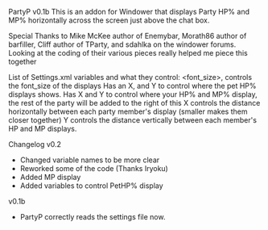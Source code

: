 PartyP v0.1b
This is an addon for Windower that displays Party HP% and MP% horizontally across the screen just above the chat box.

Special Thanks to Mike McKee author of Enemybar, Morath86 author of barfiller, 
Cliff author of TParty, and sdahlka on the windower forums.  Looking at the 
coding of their various pieces really helped me piece this together

List of Settings.xml variables and what they control:
<font_size>,  controls the font_size of the displays
<pet> Has an X, and Y to control where the pet HP% displays shows.
<pos> Has X and Y to control where your HP% and MP% display, the rest of the party will be added to the right of this
<step> X controls the distance horizontally between each party member's display (smaller makes them closer together)
       Y controls the distance vertically between each member's HP and MP displays.

Changelog 
v0.2
- Changed variable names to be more clear
- Reworked some of the code (Thanks Iryoku)
- Added MP display
- Added variables to control PetHP% display

v0.1b
- PartyP correctly reads the settings file now.
